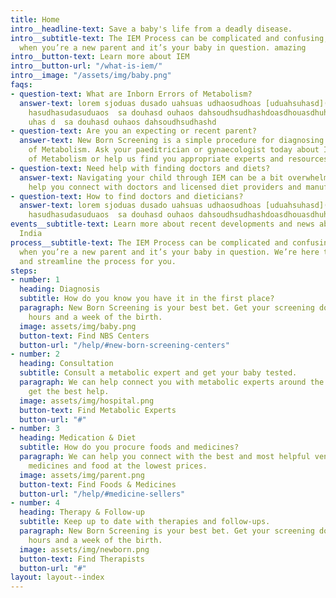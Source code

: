 ```yaml
---
title: Home
intro__headline-text: Save a baby's life from a deadly disease.
intro__subtitle-text: The IEM Process can be complicated and confusing, especially
  when you’re a new parent and it’s your baby in question. amazing
intro__button-text: Learn more about IEM
intro__button-url: "/what-is-iem/"
intro__image: "/assets/img/baby.png"
faqs:
- question-text: What are Inborn Errors of Metabolism?
  answer-text: lorem sjoduas dusado uahsuas udhaosudhoas [uduahsuhasd](http://google.com)
    hasudhasudasuduaos  sa douhasd ouhaos dahsoudhsudhashdoasdhouasdhuhasd ouhaos
    uhas d  sa douhasd ouhaos dahsoudhsudhashd
- question-text: Are you an expecting or recent parent?
  answer-text: New Born Screening is a simple procedure for diagnosing Inborn Errors
    of Metabolism. Ask your paeditrician or gynaecologist today about Inborn Errors
    of Metabolism or help us find you appropriate experts and resources.
- question-text: Need help with finding doctors and diets?
  answer-text: Navigating your child through IEM can be a bit overwhelming. Let us
    help you connect with doctors and licensed diet providers and manufacturers.
- question-text: How to find doctors and dieticians?
  answer-text: lorem sjoduas dusado uahsuas udhaosudhoas [uduahsuhasd](http://google.com)
    hasudhasudasuduaos  sa douhasd ouhaos dahsoudhsudhashdoasdhouasdhuhasd ouhaos
events__subtitle-text: Learn more about recent developments and news about IEM in
  India
process__subtitle-text: The IEM Process can be complicated and confusing, especially
  when you’re a new parent and it’s your baby in question. We’re here to simplify
  and streamline the process for you.
steps:
- number: 1
  heading: Diagnosis
  subtitle: How do you know you have it in the first place?
  paragraph: New Born Screening is your best bet. Get your screening done within 72
    hours and a week of the birth.
  image: assets/img/baby.png
  button-text: Find NBS Centers
  button-url: "/help/#new-born-screening-centers"
- number: 2
  heading: Consultation
  subtitle: Consult a metabolic expert and get your baby tested.
  paragraph: We can help connect you with metabolic experts around the country and
    get the best help.
  image: assets/img/hospital.png
  button-text: Find Metabolic Experts
  button-url: "#"
- number: 3
  heading: Medication & Diet
  subtitle: How do you procure foods and medicines?
  paragraph: We can help you connect with the best and most helpful vendors providing
    medicines and food at the lowest prices.
  image: assets/img/parent.png
  button-text: Find Foods & Medicines
  button-url: "/help/#medicine-sellers"
- number: 4
  heading: Therapy & Follow-up
  subtitle: Keep up to date with therapies and follow-ups.
  paragraph: New Born Screening is your best bet. Get your screening done within 72
    hours and a week of the birth.
  image: assets/img/newborn.png
  button-text: Find Therapists
  button-url: "#"
layout: layout--index
---
```


<!-- <div class="intro">

	<h1>Aman Srivastava is a freelance graphic designer with a focus on branding, storytelling, and illustration.</h1>

	<h2>Check out <a href="#">his work</a>, learn more <a href="#">about him</a> or <a href="#">high five him</a>.</h2>
</div>

<div class="intro">
	<h1>Check out <a href="#">his work</a>, learn more <a href="#">about him</a> or <a href="#">high five him</a>.</h1>
</div>

</a><a href="#">
	<span>we all do something.</span>
</a>



<a href="#">
	<span>we all do something.</span>
</a>
<a href="#">
	<span>we all do something.</span>
</a>
<a href="#">
	<span>we all do something.</span>
</a>
<a href="#">
	<span>we all do something.</span>
</a>
<a href="#">
	<span>we all do something.</span>
</a>
<a href="#">
	<span>we all do something.</span>
</a>
<a href="#">
	<span>we all do something.</span>
</a>
<a href="#">
	<span>we all do something.</span>
</a>
<a href="#">
	<span>we all do something.</span>
</a> -->

